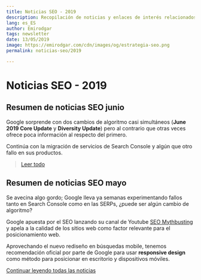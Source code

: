 ```yaml
---
title: Noticias SEO - 2019
description: Recopilación de noticias y enlaces de interés relacionados con el SEO y Marketing digital
lang: es_ES
author: Emirodgar
tags: newsletter
date: 13/05/2019
image: https://emirodgar.com/cdn/images/og/estrategia-seo.png
permalink: noticias-seo/2019

---
```


# Noticias SEO - 2019


## Resumen de noticias SEO junio

Google sorprende con dos cambios de algoritmo casi simultáneos (**June 2019 Core Update** y **Diversity Update**) pero al contrario que otras veces ofrece poca información al respecto del primero.

Continúa con la migración de servicios de Search Console y algún que otro fallo en sus productos.

> [Leer todo](https://emirodgar.com/noticias-seo/2019/junio)


## Resumen de noticias SEO mayo 

Se avecina algo gordo; Google lleva ya semanas experimentando fallos tanto en Search Console como en las SERPs, ¿puede ser algún cambio de algoritmo?

Google apuesta por el SEO lanzando su canal de Youtube [SEO Mythbusting](https://www.youtube.com/watch?v=zEEaq6F4Jio) y apela a la calidad de los sitios web como factor relevante para el posicionamiento web.

Aprovechando el nuevo rediseño en búsquedas mobile, tenemos recomendación oficial por parte de Google para usar **responsive design** como método para posicionar en escritorio y dispositivos móviles.

[Continuar leyendo todas las noticias](https://emirodgar.com/noticias-seo/2019/mayo)


<!--stackedit_data:
eyJoaXN0b3J5IjpbLTE0NDU3ODc0MDAsMTY3ODk4MjY0NiwtMj
EyODA0NTY4OCwyMDM3MzgyNzkxLC0yNzUwODkwMzUsMTE0ODI4
NTM0NCw2OTg1NDgxMjIsLTQ3NzUzMDU3MywtMTczNDAwMTEzMi
wtMTgyMzcxNDg0LDM4NzYwMTk2MCwtMTg5MTA5MzM1NSwzNzEy
MDY4NTYsMTE4NjgzNDYzMiwxMzMyNDA0MDcxLDE0ODM2MjcyMj
ksLTE4NjUzNDA2MzEsLTEyODUzOTEyNzEsNjU3NDQyNTcwLDY0
MzA2NTE1XX0=
-->